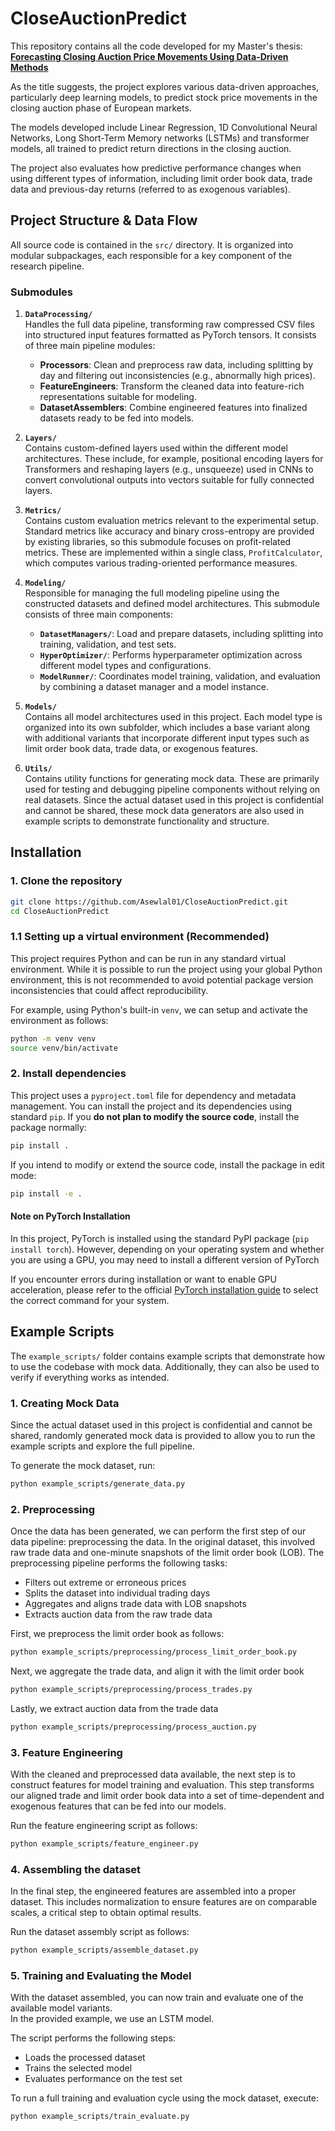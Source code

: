 # CloseAuctionPredict

This repository contains all the code developed for my Master's thesis:  
**[Forecasting Closing Auction Price Movements Using Data-Driven Methods](https://dspace.uba.uva.nl/server/api/core/bitstreams/79f2dd30-d51f-489c-b2d7-710ecdbe66a0/content)**

As the title suggests, the project explores various data-driven approaches, particularly deep learning models, to predict stock price movements in the closing auction phase of European markets. 

The models developed include Linear Regression, 1D Convolutional Neural Networks, Long Short-Term Memory networks (LSTMs) and transformer models, all trained to predict return directions in the closing auction. 

The project also evaluates how predictive performance changes when using different types of information, including limit order book data, trade data and previous-day returns (referred to as exogenous variables).

## Project Structure & Data Flow
All source code is contained in the `src/` directory. It is organized into modular subpackages, each responsible for a key component of the research pipeline.
### Submodules
1. **`DataProcessing/`**  
   Handles the full data pipeline, transforming raw compressed CSV files into structured input features formatted as PyTorch tensors. It consists of three main pipeline modules:
   - **Processors**: Clean and preprocess raw data, including splitting by day and filtering out inconsistencies (e.g., abnormally high prices).
   - **FeatureEngineers**: Transform the cleaned data into feature-rich representations suitable for modeling.
   - **DatasetAssemblers**: Combine engineered features into finalized datasets ready to be fed into models.

2. **`Layers/`**  
   Contains custom-defined layers used within the different model architectures. These include, for example, positional encoding layers for Transformers and reshaping layers (e.g., unsqueeze) used in CNNs to convert convolutional outputs into vectors suitable for fully connected layers.

3. **`Metrics/`**  
   Contains custom evaluation metrics relevant to the experimental setup. Standard metrics like accuracy and binary cross-entropy are provided by existing libraries, so this submodule focuses on profit-related metrics. These are implemented within a single class, `ProfitCalculator`, which computes various trading-oriented performance measures.

4. **`Modeling/`**  
   Responsible for managing the full modeling pipeline using the constructed datasets and defined model architectures. This submodule consists of three main components:
   - **`DatasetManagers/`**: Load and prepare datasets, including splitting into training, validation, and test sets.
   - **`HyperOptimizer/`**: Performs hyperparameter optimization across different model types and configurations.
   - **`ModelRunner/`**: Coordinates model training, validation, and evaluation by combining a dataset manager and a model instance.
  
5. **`Models/`**  
   Contains all model architectures used in this project. Each model type is organized into its own subfolder, which includes a base variant along with additional variants that incorporate different input types such as limit order book data, trade data, or exogenous features.

6. **`Utils/`**  
   Contains utility functions for generating mock data. These are primarily used for testing and debugging pipeline components without relying on real datasets. Since the actual dataset used in this project is confidential and cannot be shared, these mock data generators are also used in example scripts to demonstrate functionality and structure.

## Installation
### 1. Clone the repository
```bash
git clone https://github.com/Asewlal01/CloseAuctionPredict.git
cd CloseAuctionPredict
```
### 1.1 Setting up a virtual environment (Recommended)
This project requires Python and can be run in any standard virtual environment. While it is possible to run the project using your global Python environment, this is not recommended to avoid potential package version inconsistencies that could affect reproducibility. 

For example, using Python's built-in `venv`, we can setup and activate the environment as follows:
```bash
python -m venv venv
source venv/bin/activate 
```

### 2. Install dependencies
This project uses a `pyproject.toml` file for dependency and metadata management. You can install the project and its dependencies using standard `pip`. If you **do not plan to modify the source code**, install the package normally:
```bash
pip install .
```
If you intend to modify or extend the source code, install the package in edit mode:
```bash
pip install -e .
```

#### Note on PyTorch Installation

In this project, PyTorch is installed using the standard PyPI package (`pip install torch`). However, depending on your operating system and whether you are using a GPU, you may need to install a different version of PyTorch

If you encounter errors during installation or want to enable GPU acceleration, please refer to the official [PyTorch installation guide](https://pytorch.org/get-started/locally/) to select the correct command for your system.

## Example Scripts
The `example_scripts/` folder contains example scripts that demonstrate how to use the codebase with mock data. Additionally, they can also be used to verify if everything works as intended.

### 1. Creating Mock Data
Since the actual dataset used in this project is confidential and cannot be shared, randomly generated mock data is provided to allow you to run the example scripts and explore the full pipeline.

To generate the mock dataset, run:

```bash
python example_scripts/generate_data.py
```


### 2. Preprocessing
Once the data has been generated, we can perform the first step of our data pipeline: preprocessing the data. In the original dataset, this involved raw trade data and one-minute snapshots of the limit order book (LOB). The preprocessing pipeline performs the following tasks:
- Filters out extreme or erroneous prices
- Splits the dataset into individual trading days
- Aggregates and aligns trade data with LOB snapshots
- Extracts auction data from the raw trade data

First, we preprocess the limit order book as follows:
```bash
python example_scripts/preprocessing/process_limit_order_book.py
```

Next, we aggregate the trade data, and align it with the limit order book
```bash
python example_scripts/preprocessing/process_trades.py
```

Lastly, we extract auction data from the trade data
```bash
python example_scripts/preprocessing/process_auction.py
```
### 3. Feature Engineering
With the cleaned and preprocessed data available, the next step is to construct features for model training and evaluation. This step transforms our aligned trade and limit order book data into a set of time-dependent and exogenous features that can be fed into our models.

Run the feature engineering script as follows:

```bash
python example_scripts/feature_engineer.py
```

### 4. Assembling the dataset
In the final step, the engineered features are assembled into a proper dataset. This includes normalization to ensure features are on comparable scales, a critical step to obtain optimal results. 

Run the dataset assembly script as follows:
```bash
python example_scripts/assemble_dataset.py
```

### 5. Training and Evaluating the Model

With the dataset assembled, you can now train and evaluate one of the available model variants.  
In the provided example, we use an LSTM model.

The script performs the following steps:
- Loads the processed dataset
- Trains the selected model
- Evaluates performance on the test set

To run a full training and evaluation cycle using the mock dataset, execute:

```bash
python example_scripts/train_evaluate.py
```

